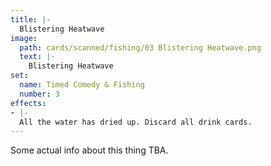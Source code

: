 ```yaml
---
title: |-
  Blistering Heatwave
image: 
  path: cards/scanned/fishing/03 Blistering Heatwave.png
  text: |-
    Blistering Heatwave
set:
  name: Timed Comedy & Fishing
  number: 3
effects: 
- |-
  All the water has dried up. Discard all drink cards.
---
```

Some actual info about this thing TBA.
